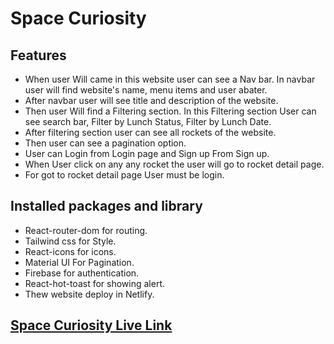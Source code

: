 # Space Curiosity

## Features

* When user Will came in this website user can see a Nav bar. In navbar user will find website's name, menu items and user abater.
* After navbar user will see title and description of the website.
* Then user Will find a Filtering section. In this Filtering section User can see search bar, Filter by Lunch Status, Filter by Lunch Date.
* After filtering section user can see all rockets of the website.
* Then user can see a pagination option.
* User can Login from Login page and Sign up From Sign up.
* When User click on any any rocket the user will go to rocket detail page.
* For got to rocket detail page User must be login.


## Installed packages and library
* React-router-dom for routing.
* Tailwind css for Style.
* React-icons for icons.
* Material UI For Pagination.
* Firebase for authentication.
* React-hot-toast for showing alert.
* Thew website deploy in Netlify.




## [Space Curiosity Live Link](https://space-curiosity005.netlify.app)

